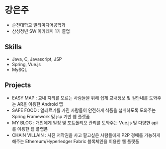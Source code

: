 
# 강은주 

- 순천대학교 멀티미디어공학과
- 삼성청년 SW 아카데미 1기 졸업

## Skills
- Java, C, Javascript, JSP
- Spring, Vue.js
- MySQL

## Projects
- EASY MAP :  교내 지리를 모르는 사람들을 위해 쉽게 교내정보 및 길안내를 도와주는 AR을 이용한 Android 앱
- SAFE FOOD : 알레르기를 가진 사람들이 안전하게 식품을 섭취하도록 도와주는 Spring Framework 및 jsp 기반 웹 플랫폼
- MY BLOG : 개인에게 일정 및 포트폴리오 관리를 도와주는 Vue.js 및 다양한 api를 이용한 웹  플랩폼
- CHAIN VILLAIN : 사진 저작권을 사고 팔고싶은 사람들에게 P2P 경매를 가능하게 해주는 Ethereum/Hyperledger Fabric 블록체인을 이용한 웹 플랫폼
